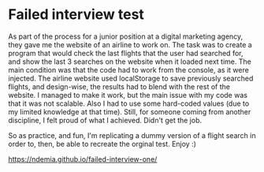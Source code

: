 # Failed interview test
As part of the process for a junior position at a digital marketing agency, they gave me the website of an airline to work on. The task was to create a program that would check the last flights that the user had searched for, and show the last 3 searches on the website when it loaded next time. The main condition was that the code had to work from the console, as it were injected.
The airline website used localStorage to save previously searched flights, and design-wise, the results had to blend with the rest of the website. I managed to make it work, but the main issue with my code was that it was not scalable. Also I had to use some hard-coded values (due to my limited knowledge at that time). Still, for someone coming from another discipline, I felt proud of what I achieved. Didn't get the job.

So as practice, and fun, I'm replicating a dummy version of a flight search in order to, then, be able to recreate the orginal test. Enjoy :)

https://ndemia.github.io/failed-interview-one/

